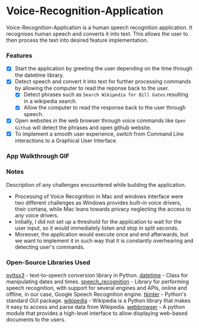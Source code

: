 # Voice-Recognition-Application
Voice-Recognition-Application is a human speech recognition application. It recognises human speech and converts it into text.
This allows the user to then process the text into desired feature implementation.

### Features
- [x] Start the application by greeting the user depending on the time through the datetime library.
- [x] Detect speech and convert it into text for further processing commands by allowing the computer to read the reponse back to the user.
  - [x] Detect phrases such as `Search Wikipedia for Bill Gates` resulting in a wikipedia search.
  - [x] Allow the computer to read the response back to the user through speech.
- [x] Open websites in the web browser through voice commands like `Open Github` will detect the phrases and open github website.
- [x] To implement a smooth user experience, switch from Command Line interactions to a Graphical User Interface.

### App Walkthrough GIF

### Notes
Description of any challenges encountered while building the application.
- Processing of Voice Recognition in Mac and windows interface were two different challenges as Windows provides built-in voice drivers, their cortana, while Mac leans towards privacy neglecting the access to any voice drivers.
- Initially, I did not set up a threshold for the application to wait for the user input, so it would immediately listen and stop in split seconds.
- Moreover, the application would execute once and end afterwards, but we want to implement it in such way that it is constantly overhearing and detecting user's commands.
### Open-Source Libraries Used
[pyttsx3](https://pypi.org/project/pyttsx3/) - text-to-speech conversion library in Python.
[datetime](https://docs.python.org/3/library/datetime.html) - Class for manipulating dates and times.
[speech_recognition](https://pypi.org/project/SpeechRecognition/) - Library for performing speech recognition, with support for several engines and APIs, online and offline, in our case, Google Speech Recognition engine.
[tkinter](https://docs.python.org/3/library/tkinter.html) - Python's standard GUI package.
[wikipedia](https://pypi.org/project/wikipedia/) - Wikipedia is a Python library that makes it easy to access and parse data from Wikipedia.
[webbrowser](https://docs.python.org/3/library/webbrowser.html) - A python module that provides a high-level interface to allow displaying web-based documents to the users.